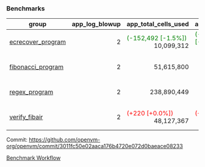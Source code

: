 ### Benchmarks
| group | app_log_blowup | app_total_cells_used | app_total_cycles | app_total_proof_time_ms | leaf_log_blowup | leaf_total_cells_used | leaf_total_cycles | leaf_total_proof_time_ms | max_segment_length | instance | alloc |
|---|---|---|---|---|---|---|---|---|---|---|---|
| [ ecrecover_program ](https://github.com/openvm-org/openvm/blob/benchmark-results/benchmarks-pr/1107/individual/ecrecover-3011fc50e02aaca176b4720e072d0baeace08233.md) | <div style='text-align: right'> 2 </div>  | <span style='color: green'>(-152,492 [-1.5%])</span><div style='text-align: right'> 10,099,312 </div>  | <span style='color: green'>(-6,090 [-3.1%])</span><div style='text-align: right'> 188,976 </div>  | <span style='color: green'>(-42.0 [-2.2%])</span><div style='text-align: right'> 1,857.0 </div>  | <div style='text-align: right'> - </div>  | <div style='text-align: right'> - </div>  | <div style='text-align: right'> - </div>  | <div style='text-align: right'> - </div>  | 1048476 | 64cpu-linux-arm64 | mimalloc |
| [ fibonacci_program ](https://github.com/openvm-org/openvm/blob/benchmark-results/benchmarks-pr/1107/individual/fibonacci-3011fc50e02aaca176b4720e072d0baeace08233.md) | <div style='text-align: right'> 2 </div>  | <div style='text-align: right'> 51,615,800 </div>  | <div style='text-align: right'> 3,000,274 </div>  | <span style='color: green'>(-29.0 [-0.5%])</span><div style='text-align: right'> 5,507.0 </div>  | <div style='text-align: right'> - </div>  | <div style='text-align: right'> - </div>  | <div style='text-align: right'> - </div>  | <div style='text-align: right'> - </div>  | 1048476 | 64cpu-linux-arm64 | mimalloc |
| [ regex_program ](https://github.com/openvm-org/openvm/blob/benchmark-results/benchmarks-pr/1107/individual/regex-3011fc50e02aaca176b4720e072d0baeace08233.md) | <div style='text-align: right'> 2 </div>  | <div style='text-align: right'> 238,890,449 </div>  | <div style='text-align: right'> 8,381,808 </div>  | <span style='color: red'>(+96.0 [+0.5%])</span><div style='text-align: right'> 17,616.0 </div>  | <div style='text-align: right'> - </div>  | <div style='text-align: right'> - </div>  | <div style='text-align: right'> - </div>  | <div style='text-align: right'> - </div>  | 1048476 | 64cpu-linux-arm64 | mimalloc |
| [ verify_fibair ](https://github.com/openvm-org/openvm/blob/benchmark-results/benchmarks-pr/1107/individual/verify_fibair-3011fc50e02aaca176b4720e072d0baeace08233.md) | <div style='text-align: right'> 2 </div>  | <span style='color: red'>(+220 [+0.0%])</span><div style='text-align: right'> 48,127,367 </div>  | <span style='color: red'>(+114 [+0.0%])</span><div style='text-align: right'> 397,278 </div>  | <span style='color: red'>(+29.0 [+0.9%])</span><div style='text-align: right'> 3,169.0 </div>  | <div style='text-align: right'> - </div>  | <div style='text-align: right'> - </div>  | <div style='text-align: right'> - </div>  | <div style='text-align: right'> - </div>  | 1048476 | 64cpu-linux-arm64 | mimalloc |


Commit: https://github.com/openvm-org/openvm/commit/3011fc50e02aaca176b4720e072d0baeace08233

[Benchmark Workflow](https://github.com/openvm-org/openvm/actions/runs/12420667505)
